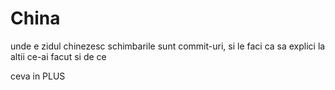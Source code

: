 # China
unde e zidul chinezesc
schimbarile sunt commit-uri, si le faci ca sa explici la altii ce-ai facut si de ce

ceva in PLUS
